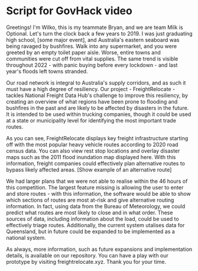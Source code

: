 # Script for GovHack video

Greetings! I'm Wilko, this is my teammate Bryan, and we are team Milk is Optional. Let's turn the clock back a few years to 2019. I was just graduating high school, [some major event], and Australia's eastern seaboard was being ravaged by bushfires. Walk into any supermarket, and you were greeted by an empty toilet paper aisle. Worse, entire towns and communities were cut off from vital supplies. The same trend is visible throughout 2022 - with panic buying before every lockdown - and last year's floods left towns stranded.

Our road network is integral to Australia's supply corridors, and as such it must have a high degree of resiliency. Our project - FreightRelocate - tackles National Freight Data Hub's challenge to improve this resiliency, by creating an overview of what regions have been prone to flooding and bushfires in the past and are likely to be affected by disasters in the future. It is intended to be used within trucking companies, though it could be used at a state or municipality level for identifying the most important trade routes.

As you can see, FreightRelocate displays key freight infrastructure starting off with the most popular heavy vehicle routes according to 2020 road census data. You can also view rest stop locations and overlay disaster maps such as the 2011 flood inundation map displayed here. With this information, freight companies could effectively plan alternative routes to bypass likely affected areas. [Show example of an alternative route]

We had larger plans that we were not able to realise within the 46 hours of this competition. The largest feature missing is allowing the user to enter and store routes - with this information, the software would be able to show which sections of routes are most at-risk and give alternative routing information. In fact, using data from the Bureau of Meteorology, we could predict what routes are most likely to close and in what order. These sources of data, including information about the load, could be used to effectively triage routes. Additionally, the current system utalises data for Queensland, but in future could be expanded to be implemented as a national system.

As always, more information, such as future expansions and implementation details, is available on our repository. You can have a play with our prototype by visiting freightrelocate.xyz. Thank you for your time.
